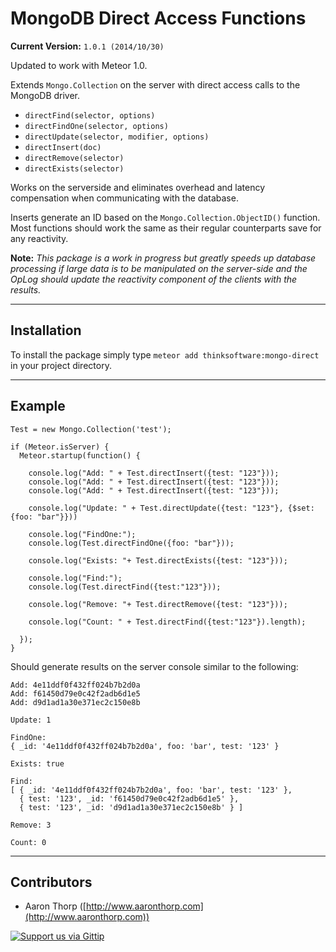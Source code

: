 # MongoDB Direct Access Functions

**Current Version:** `1.0.1 (2014/10/30)`

Updated to work with Meteor 1.0.

Extends `Mongo.Collection` on the server with direct access calls to the MongoDB driver.

- `directFind(selector, options)`
- `directFindOne(selector, options)`
- `directUpdate(selector, modifier, options)`
- `directInsert(doc)`
- `directRemove(selector)`
- `directExists(selector)`

Works on the serverside and eliminates overhead and latency compensation when communicating with the database.

Inserts generate an ID based on the `Mongo.Collection.ObjectID()` function. Most functions should work the same as their regular counterparts save for any reactivity.

**Note:** *This package is a work in progress but greatly speeds up database processing if large data is to be manipulated on the server-side and the OpLog should update the reactivity
component of the clients with the results.*

--------------------------------------------------------------------------------

## Installation

To install the package simply type `meteor add thinksoftware:mongo-direct` in your project directory.

--------------------------------------------------------------------------------

## Example

```
Test = new Mongo.Collection('test');

if (Meteor.isServer) {
  Meteor.startup(function() {
    
    console.log("Add: " + Test.directInsert({test: "123"}));
    console.log("Add: " + Test.directInsert({test: "123"}));
    console.log("Add: " + Test.directInsert({test: "123"}));
    
    console.log("Update: " + Test.directUpdate({test: "123"}, {$set: {foo: "bar"}}))
    
    console.log("FindOne:");
    console.log(Test.directFindOne({foo: "bar"}));
    
    console.log("Exists: "+ Test.directExists({test: "123"}));

    console.log("Find:"); 
    console.log(Test.directFind({test:"123"}));
   
    console.log("Remove: "+ Test.directRemove({test: "123"}));
    
    console.log("Count: " + Test.directFind({test:"123"}).length);
    
  });
}
```

Should generate results on the server console similar to the following:

```
Add: 4e11ddf0f432ff024b7b2d0a
Add: f61450d79e0c42f2adb6d1e5
Add: d9d1ad1a30e371ec2c150e8b

Update: 1

FindOne:
{ _id: '4e11ddf0f432ff024b7b2d0a', foo: 'bar', test: '123' }

Exists: true

Find:
[ { _id: '4e11ddf0f432ff024b7b2d0a', foo: 'bar', test: '123' },
  { test: '123', _id: 'f61450d79e0c42f2adb6d1e5' },
  { test: '123', _id: 'd9d1ad1a30e371ec2c150e8b' } ]

Remove: 3

Count: 0
```

--------------------------------------------------------------------------------

## Contributors

- Aaron Thorp ([http://www.aaronthorp.com](http://www.aaronthorp.com))

[![Support us via Gittip][gittip-badge]][aaronthorp]

[gittip-badge]: https://raw.github.com/twolfson/gittip-badge/0.1.0/dist/gittip.png
[aaronthorp]: https://www.gittip.com/aaronthorp/

